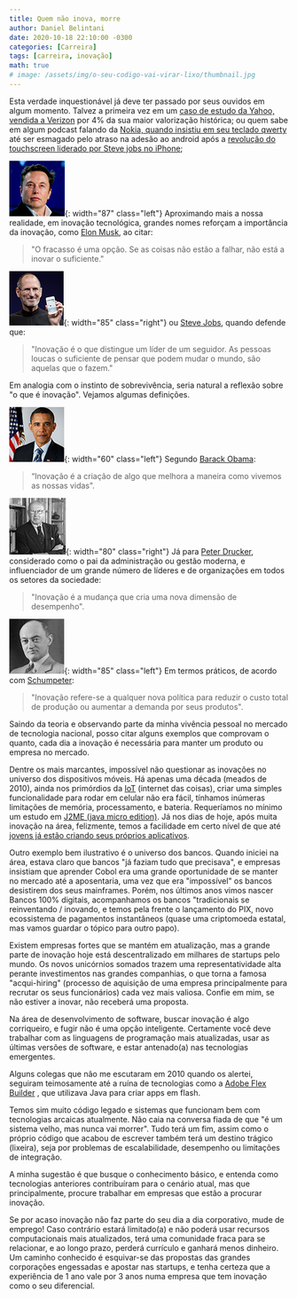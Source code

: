 ```yaml
---
title: Quem não inova, morre
author: Daniel Belintani
date: 2020-10-18 22:10:00 -0300
categories: [Carreira]
tags: [carreira, inovação]
math: true
# image: /assets/img/o-seu-codigo-vai-virar-lixo/thumbnail.jpg
---
```



Esta verdade inquestionável já deve ter passado por seus ouvidos em algum momento. Talvez a primeira vez em um [caso de estudo da Yahoo, vendida a Verizon](https://www.forbes.com/sites/briansolomon/2016/07/25/yahoo-sells-to-verizon-for-5-billion-marissa-mayer/#32d70cd8450f) por 4% da sua maior valorização histórica; ou quem sabe em algum podcast falando da [Nokia, quando insistiu em seu teclado qwerty](http://vrworld.com/2011/01/31/analysis-the-fall-of-nokia/) até ser esmagado pelo atraso na adesão ao android após a [revolução do touchscreen liderado por Steve jobs no iPhone](https://time.com/4628515/steve-jobs-iphone-launch-keynote-2007);

![Desktop View](/assets/img/posts/quem-nao-inova-morre/elon-musk.jpg){: width="87" class="left"}
Aproximando mais a nossa realidade, em inovação tecnológica, grandes nomes reforçam a importância da inovação, como [Elon Musk](https://www.ebiografia.com/elon_musk), ao citar:  
 > "O fracasso é uma opção. Se as coisas não estão a falhar, não está a inovar o suficiente." 

![Desktop View](/assets/img/posts/quem-nao-inova-morre/steve-jobs.jpg){: width="85" class="right"}
ou [Steve Jobs](https://www.ebiografia.com/steve_jobs/), quando defende que:
 > "Inovação é o que distingue um líder de um seguidor. As pessoas loucas o suficiente de pensar que podem mudar o mundo, são aquelas que o fazem."

Em analogia com o instinto de sobrevivência, seria natural a reflexão sobre "o que é inovação". Vejamos algumas definições.   

![Desktop View](/assets/img/posts/quem-nao-inova-morre/barack-obama.jpg){: width="60" class="left"}
Segundo [Barack Obama](https://www.biography.com/us-president/barack-obama):
 > “Inovação é a criação de algo que melhora a maneira como vivemos as nossas vidas". 

![Desktop View](/assets/img/posts/quem-nao-inova-morre/peter-drucker.jpg){: width="80" class="right"}
Já para [Peter Drucker](https://www.ebiografia.com/peter_drucker/), considerado como o pai da administração ou gestão moderna, e influenciador de um grande número de líderes e de organizações em todos os setores da sociedade:
 > "Inovação é a mudança que cria uma nova dimensão de desempenho". 

![Desktop View](/assets/img/posts/quem-nao-inova-morre/joseph-schumpeter.jpg){: width="85" class="left"}
Em termos práticos, de acordo com [Schumpeter](https://pt.wikipedia.org/wiki/Joseph_Schumpeter):
 > "Inovação refere-se a qualquer nova política para reduzir o custo total de produção ou aumentar a demanda por seus produtos".

Saindo da teoria e observando parte da minha vivência pessoal no mercado de tecnologia nacional, posso citar alguns exemplos que comprovam o quanto, cada dia a inovação é necessária para manter um produto ou empresa no mercado.

Dentre os mais marcantes, impossível não questionar as inovações no universo dos dispositivos móveis. Há apenas uma década (meados de 2010), ainda nos primórdios da [IoT](https://www.oracle.com/internet-of-things/what-is-iot.html) (internet das coisas), criar uma simples funcionalidade para rodar em celular não era fácil, tínhamos inúmeras limitações de memória, processamento, e bateria. Requeríamos no mínimo um estudo em [J2ME (java micro edition)](https://www.java.com/pt-BR/download/help/whatis_j2me.html). Já nos dias de hoje, após muita inovação na área, felizmente, temos a facilidade em certo nível de que até [jovens já estão criando seus próprios aplicativos](https://www.hongkiat.com/blog/young-talented-app-developers/).

Outro exemplo bem ilustrativo é o universo dos bancos. Quando iniciei na área, estava claro que bancos "já faziam tudo que precisava", e empresas insistiam que aprender Cobol era uma grande oportunidade de se manter no mercado até a aposentaria, uma vez que era "impossível" os bancos desistirem dos seus mainframes. Porém, nos últimos anos vimos nascer Bancos 100% digitais, acompanhamos os bancos "tradicionais se reinventando / inovando, e temos pela frente o lançamento do PIX, novo ecossistema de pagamentos instantâneos (quase uma criptomoeda estatal, mas vamos guardar o tópico para outro papo).

Existem empresas fortes que se mantém em atualização, mas a grande parte de inovação hoje está descentralizado em milhares de startups pelo mundo. Os novos unicórnios somados trazem uma representatividade alta perante investimentos nas grandes companhias, o que torna a famosa "acqui-hiring" (processo de aquisição de uma empresa principalmente para recrutar os seus funcionários) cada vez mais valiosa. Confie em mim, se não estiver a inovar, não receberá uma proposta.

Na área de desenvolvimento de software, buscar inovação é algo corriqueiro, e fugir não é uma opção inteligente. Certamente você deve trabalhar com as linguagens de programação mais atualizadas, usar as últimas versões de software, e estar antenado(a) nas tecnologias emergentes.

Alguns colegas que não me escutaram em 2010 quando os alertei, seguiram teimosamente até a ruína de tecnologias como a [Adobe Flex Builder](https://www.adobe.com/br/products/flex.html) , que utilizava Java para criar apps em flash.

Temos sim muito código legado e sistemas que funcionam bem com tecnologias arcaicas atualmente. Não caia na conversa fiada de que "é um sistema velho, mas nunca vai morrer". Tudo terá um fim, assim como o próprio código que acabou de escrever também terá um destino trágico (lixeira), seja por problemas de escalabilidade, desempenho ou limitações de integração.

A minha sugestão é que busque o conhecimento básico, e entenda como tecnologias anteriores contribuíram para o cenário atual, mas que principalmente, procure trabalhar em empresas que estão a procurar inovação.

Se por acaso inovação não faz parte do seu dia a dia corporativo, mude de emprego! Caso contrário estará limitado(a) e não poderá usar recursos computacionais mais atualizados, terá uma comunidade fraca para se relacionar, e ao longo prazo, perderá currículo e ganhará menos dinheiro. Um caminho conhecido é esquivar-se das propostas das grandes corporações engessadas e apostar nas startups, e tenha certeza que a experiência de 1 ano vale por 3 anos numa empresa que tem inovação como o seu diferencial.


